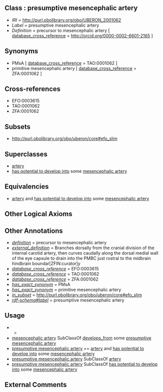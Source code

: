 
## Class : presumptive mesencephalic artery

 * *IRI* = http://purl.obolibrary.org/obo/UBERON_2001062
 * *Label* = presumptive mesencephalic artery
 * *Definition* = precursor to mesencephalic artery [ [database_cross_reference](../../ef/oboInOwl#hasDbXref.md) = http://orcid.org/0000-0002-6601-2165 ]

## Synonyms

 * PMsA [ [database_cross_reference](../../ef/oboInOwl#hasDbXref.md) = TAO:0001062 ]
 * primitive mesencephalic artery [ [database_cross_reference](../../ef/oboInOwl#hasDbXref.md) = ZFA:0001062 ]

## Cross-references

 * EFO:0003615
 * TAO:0001062
 * ZFA:0001062

## Subsets

 * http://purl.obolibrary.org/obo/uberon/core#efo_slim

## Superclasses

 * [artery](../../UBERON/37/UBERON_0001637.md)
 * [has potential to develop into](../../RO/87/RO_0002387.md) some [mesencephalic artery](../../UBERON/34/UBERON_0001634.md)

## Equivalencies

 * [artery](../../UBERON/37/UBERON_0001637.md) and [has potential to develop into](../../RO/87/RO_0002387.md) some [mesencephalic artery](../../UBERON/34/UBERON_0001634.md)

## Other Logical Axioms


## Other Annotations

 * *[definition](../../IAO/15/IAO_0000115.md)* = precursor to mesencephalic artery
 * *[external_definition](../../UBPROP/01/UBPROP_0000001.md)* = Branches dorsally from the cranial division of the internal carotid artery, then curves caudally along the dorsal medial wall of the eye capsule to drain into the PMBC just rostral to the midbrain hindbrain boundar[ZFIN:curator]y
 * *[database_cross_reference](../../ef/oboInOwl#hasDbXref.md)* = EFO:0003615
 * *[database_cross_reference](../../ef/oboInOwl#hasDbXref.md)* = TAO:0001062
 * *[database_cross_reference](../../ef/oboInOwl#hasDbXref.md)* = ZFA:0001062
 * *[has_exact_synonym](../../ym/oboInOwl#hasExactSynonym.md)* = PMsA
 * *[has_exact_synonym](../../ym/oboInOwl#hasExactSynonym.md)* = primitive mesencephalic artery
 * *[in_subset](../../et/oboInOwl#inSubset.md)* = http://purl.obolibrary.org/obo/uberon/core#efo_slim
 * *[rdf-schema#label](../../el/rdf-schema#label.md)* = presumptive mesencephalic artery

## Usage

 * -
 * [mesencephalic artery](../../UBERON/34/UBERON_0001634.md) SubClassOf [develops_from](../../RO/02/RO_0002202.md) some [presumptive mesencephalic artery](../../UBERON/62/UBERON_2001062.md)
 * [presumptive mesencephalic artery](../../UBERON/62/UBERON_2001062.md) == [artery](../../UBERON/37/UBERON_0001637.md) and [has potential to develop into](../../RO/87/RO_0002387.md) some [mesencephalic artery](../../UBERON/34/UBERON_0001634.md)
 * [presumptive mesencephalic artery](../../UBERON/62/UBERON_2001062.md) SubClassOf [artery](../../UBERON/37/UBERON_0001637.md)
 * [presumptive mesencephalic artery](../../UBERON/62/UBERON_2001062.md) SubClassOf [has potential to develop into](../../RO/87/RO_0002387.md) some [mesencephalic artery](../../UBERON/34/UBERON_0001634.md)

## External Comments

